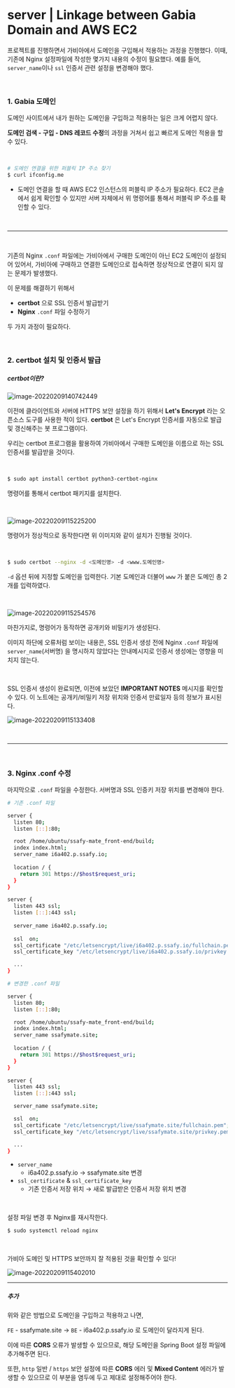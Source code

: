 # server | Linkage between Gabia Domain and AWS EC2

프로젝트를 진행하면서 가비아에서 도메인을 구입해서 적용하는 과정을 진행했다. 이때, 기존에 Nginx 설정파일에 작성한 몇가지 내용의 수정이 필요했다. 예를 들어, `server_name`이나 `ssl` 인증서 관련 설정을 변경해야 했다.

<br>

### 1. Gabia 도메인

도메인 사이트에서 내가 원하는 도메인을 구입하고 적용하는 일은 크게 어렵지 않다.

**도메인 검색 - 구입 - DNS 레코드 수정**의 과정을 거쳐서 쉽고 빠르게 도메인 적용을 할 수 있다.

<br>

```bash
# 도메인 연결을 위한 퍼블릭 IP 주소 찾기
$ curl ifconfig.me
```

- 도메인 연결을 할 때 AWS EC2 인스턴스의 퍼블릭 IP 주소가 필요하다. EC2 콘솔에서 쉽게 확인할 수 있지만 서버 자체에서 위 명령어를 통해서 퍼블릭 IP 주소를 확인할 수 있다.

<br>

***

<br>

기존의 Nginx `.conf` 파일에는 가비아에서 구매한 도메인이 아닌 EC2 도메인이 설정되어 있어서, 가비아에 구매하고 연결한 도메인으로 접속하면 정상적으로 연결이 되지 않는 문제가 발생했다.

이 문제를 해결하기 위해서

- **certbot** 으로 SSL 인증서 발급받기
- **Nginx** `.conf` 파일 수정하기

두 가지 과정이 필요하다.

<br>

### 2. certbot 설치 및 인증서 발급

##### certbot이란?

![image-20220209140742449](server_linkage_between_Gabia_Domain_and_AWS_EC2.assets/image-20220209140742449.png)

이전에 클라이언트와 서버에 HTTPS 보안 설정을 하기 위해서 **Let's Encrypt** 라는 오픈소스 도구를 사용한 적이 있다. **certbot** 은 Let's Encrypt 인증서를 자동으로 발급 및 갱신해주는 봇 프로그램이다.

우리는 certbot 프로그램을 활용하여 가비아에서 구매한 도메인을 이름으로 하는 SSL 인증서를 발급받을 것이다.

<br>

```bash
$ sudo apt install certbot python3-certbot-nginx
```

명령어를 통해서 certbot 패키지를 설치한다.

<br>

![image-20220209115225200](server_linkage_between_Gabia_Domain_and_AWS_EC2.assets/image-20220209115225200.png)

명령어가 정상적으로 동작한다면 위 이미지와 같이 설치가 진행될 것이다.

<br>

```bash
$ sudo certbot --nginx -d <도메인명> -d <www.도메인명>
```

`-d` 옵션 뒤에 지정할 도메인을 입력한다. 기본 도메인과 더불어 `www` 가 붙은 도메인 총 2개를 입력하였다.

<br>

![image-20220209115254576](server_linkage_between_Gabia_Domain_and_AWS_EC2.assets/image-20220209115254576.png)

마찬가지로, 명령어가 동작하면 공개키와 비밀키가 생성된다.

이미지 하단에 오류처럼 보이는 내용은, SSL 인증서 생성 전에 Nginx `.conf` 파일에 `server_name`(서버명) 을 명시하지 않았다는 안내메시지로 인증서 생성에는 영향을 미치지 않는다.

<br>

SSL 인증서 생성이 완료되면, 이전에 보았던 **IMPORTANT NOTES** 메시지를 확인할 수 있다. 이 노트에는 공개키/비밀키 저장 위치와 인증서 만료일자 등의 정보가 표시된다.

![image-20220209115133408](server_linkage_between_Gabia_Domain_and_AWS_EC2.assets/image-20220209115133408.png)

<br>

***

<br>

### 3. Nginx .conf 수정

마지막으로 `.conf` 파일을 수정한다. 서버명과 SSL 인증키 저장 위치를 변경해야 한다.

```bash
# 기존 .conf 파일

server {
  listen 80;
  listen [::]:80;

  root /home/ubuntu/ssafy-mate_front-end/build;
  index index.html;
  server_name i6a402.p.ssafy.io;
  
  location / {
    return 301 https://$host$request_uri;
  }
}

server {
  listen 443 ssl;
  listen [::]:443 ssl;
  
  server_name i6a402.p.ssafy.io;
  
  ssl  on;
  ssl_certificate "/etc/letsencrypt/live/i6a402.p.ssafy.io/fullchain.pem";
  ssl_certificate_key "/etc/letsencrypt/live/i6a402.p.ssafy.io/privkey.pem";

  ...
}
```

```bash
# 변경한 .conf 파일

server {
  listen 80;
  listen [::]:80;

  root /home/ubuntu/ssafy-mate_front-end/build;
  index index.html;
  server_name ssafymate.site;
  
  location / {
    return 301 https://$host$request_uri;
  }
}

server {
  listen 443 ssl;
  listen [::]:443 ssl;

  server_name ssafymate.site;

  ssl  on;
  ssl_certificate "/etc/letsencrypt/live/ssafymate.site/fullchain.pem";
  ssl_certificate_key "/etc/letsencrypt/live/ssafymate.site/privkey.pem";

  ...
}
```

- `server_name` 
  - i6a402.p.ssafy.io → ssafymate.site 변경
- `ssl_certificate` & `ssl_certificate_key`
  - 기존 인증서 저장 위치 → 새로 발급받은 인증서 저장 위치 변경

<br>

설정 파일 변경 후 Nginx를 재시작한다.

```bash
$ sudo systemctl reload nginx
```

<br>

가비아 도메인 및 HTTPS 보안까지 잘 적용된 것을 확인할 수 있다!

![image-20220209115402010](server_linkage_between_Gabia_Domain_and_AWS_EC2.assets/image-20220209115402010.png)

***

##### 추가

위와 같은 방법으로 도메인을 구입하고 적용하고 나면, 

`FE` - ssafymate.site → `BE` - i6a402.p.ssafy.io 로 도메인이 달라지게 된다. 

이에 따른 **CORS** 오류가 발생할 수 있으므로, 해당 도메인을 Spring Boot 설정 파일에 추가해주면 된다.

또한, `http` 일반 / `https` 보안 설정에 따른 **CORS**  에러 및 **Mixed Content** 에러가 발생할 수 있으므로 이 부분을 염두에 두고 제대로 설정해주어야 한다.

